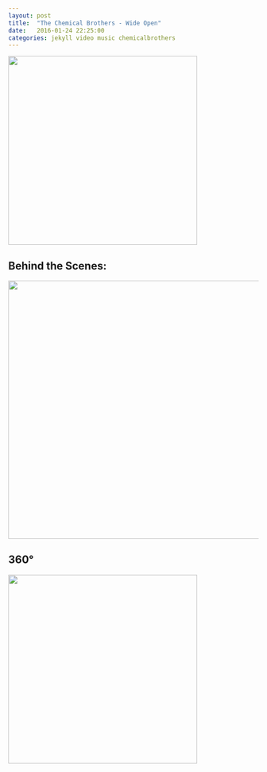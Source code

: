 ```yaml
---
layout: post
title:  "The Chemical Brothers - Wide Open"
date:   2016-01-24 22:25:00
categories: jekyll video music chemicalbrothers
---
```


<div id='BC2dRkm8ATU' class="youtube"><a
href='https://youtu.be/BC2dRkm8ATU'><img
src='/assets/video-chemical-brothers-wide-open.png' height="380"
class="img-thumbnail"/></a></div>

## Behind the Scenes:

<div id='154038415' class="vimeo"><a
href='https://vimeo.com/154038415'><img
src='/assets/video-chemical-brothers-wide-open-behind-the-scenes.png' height="520"
class="img-thumbnail"/></a></div>

## 360°

<div id='7bAJoyMhECI' class="youtube"><a
href='https://www.youtube.com/watch?v=7bAJoyMhECI'><img
src='/assets/video-chemical-brothers-wide-open-360.png' height="380"
class="img-thumbnail"/></a></div>
